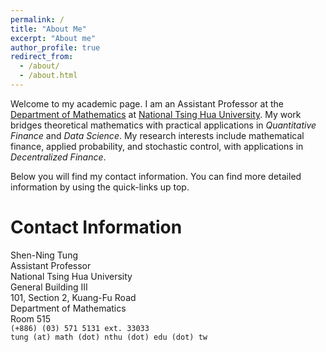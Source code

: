```yaml
---
permalink: /
title: "About Me"
excerpt: "About me"
author_profile: true
redirect_from: 
  - /about/
  - /about.html
---
```


Welcome to my academic page. I am an Assistant Professor at the [Department of Mathematics](https://www.math.nthu.edu.tw/) at [National Tsing Hua University](https://nthu-en.site.nthu.edu.tw/). My work bridges theoretical mathematics with practical applications in *Quantitative Finance* and *Data Science*. My research interests include mathematical finance, applied probability, and stochastic control, with applications in *Decentralized Finance*.

Below you will find my contact information. You can find more detailed information by using the quick-links up top.

# Contact Information

Shen-Ning Tung \
Assistant Professor \
National Tsing Hua University \
General Building III \
101, Section 2, Kuang-Fu Road\
Department of Mathematics\
Room 515 \
``(+886) (03) 571 5131 ext. 33033``\
``tung (at) math (dot) nthu (dot) edu (dot) tw``